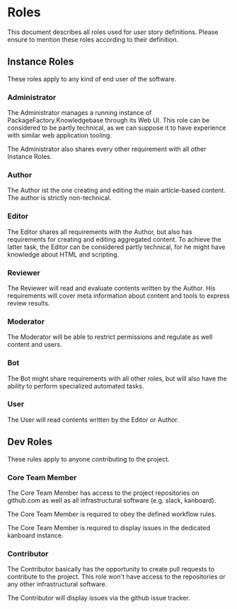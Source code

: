 # Roles

This document describes all roles used for user story definitions. Please ensure to mention these roles according to their definition.

## Instance Roles

These roles apply to any kind of end user of the software.

### Administrator

The Administrator manages a running instance of PackageFactory.Knowledgebase through its Web UI. This role can be considered to be partly technical, as we can suppose it to have experience with similar web application tooling.

The Administrator also shares every other requirement with all other Instance Roles.

### Author

The Author ist the one creating and editing the main article-based content. The author is strictly non-technical.

### Editor

The Editor shares all requirements with the Author, but also has requirements for creating and editing aggregated content. To achieve the latter task, the Editor can be considered partly technical, for he might have knowledge about HTML and scripting.

### Reviewer

The Reviewer will read and evaluate contents written by the Author. His requirements will cover meta information about content and tools to express review results.

### Moderator

The Moderator will be able to restrict permissions and regulate as well content and users.

### Bot

The Bot might share requirements with all other roles, but will also have the ability to perform specialized automated tasks.

### User

The User will read contents written by the Editor or Author.

## Dev Roles

These rules apply to anyone contributing to the project.

### Core Team Member

The Core Team Member has access to the project repositories on github.com as well as all infrastructural software (e.g. slack, kanboard).

The Core Team Member is required to obey the defined workflow rules.

The Core Team Member is required to display issues in the dedicated kanboard instance.

### Contributor

The Contributor basically has the opportunity to create pull requests to contribute to the project. This role won't have access to the repositories or any other infrastructural software.

The Contributor will display issues via the github issue tracker.
